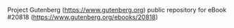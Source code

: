 Project Gutenberg (https://www.gutenberg.org) public repository for eBook #20818 (https://www.gutenberg.org/ebooks/20818)

